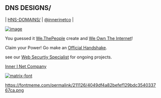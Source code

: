 ## DNS DESIGNS/ 
| [HNS-DOMAINS/](http://home.hns-domains.hns.to/) | [@innerinetco](https://twitter.com/innerinetco) |

[![image](https://user-images.githubusercontent.com/37987346/101999396-a37e4380-3caa-11eb-8cc6-e61fb53c7855.png)](http://shapereality.innerinetcompany.hns.to/)

You guessed it [We.ThePeople](http://we.thepeople.hns.to/) create and [We Own The Internet](http://innerinetcompany.weowntheinternet/)!

Claim your Power! Go make an [Official Handshake](https://handshake.org/).

see our [Web Securtiy Specialist](http://admin.websecurityspecialist/) for ongoing projects. 

[Inner I Net Company](http://shapereality.innerinetcompany.hns.to/)

<a href="https:108kgigabytesunderthescreen.hns.to/"><img src="https://fontmeme.com/permalink/211126/4049df4a82befef129bdc354033767ca.png" alt="matrix-font" border="0"></a>

https://fontmeme.com/permalink/211126/4049df4a82befef129bdc354033767ca.png
